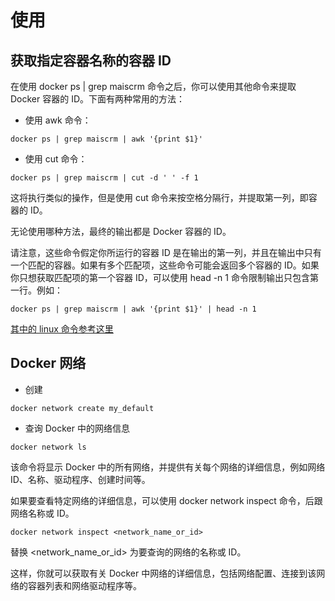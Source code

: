 # 使用

## 获取指定容器名称的容器 ID

在使用 docker ps | grep maiscrm 命令之后，你可以使用其他命令来提取 Docker 容器的 ID。下面有两种常用的方法：

- 使用 awk 命令：

```shell
docker ps | grep maiscrm | awk '{print $1}'
```

- 使用 cut 命令：

```shell
docker ps | grep maiscrm | cut -d ' ' -f 1
```

这将执行类似的操作，但是使用 cut 命令来按空格分隔行，并提取第一列，即容器的 ID。

无论使用哪种方法，最终的输出都是 Docker 容器的 ID。

请注意，这些命令假定你所运行的容器 ID 是在输出的第一列，并且在输出中只有一个匹配的容器。如果有多个匹配项，这些命令可能会返回多个容器的 ID。如果你只想获取匹配项的第一个容器 ID，可以使用 head -n 1 命令限制输出只包含第一行。例如：

```shell
docker ps | grep maiscrm | awk '{print $1}' | head -n 1
```

[其中的 linux 命令参考这里](/system/linux.md#awk)

## Docker 网络

- 创建

```shell
docker network create my_default
```

- 查询 Docker 中的网络信息

```shell
docker network ls
```

该命令将显示 Docker 中的所有网络，并提供有关每个网络的详细信息，例如网络 ID、名称、驱动程序、创建时间等。

如果要查看特定网络的详细信息，可以使用 docker network inspect 命令，后跟网络名称或 ID。

```shell
docker network inspect <network_name_or_id>
```

替换 <network_name_or_id> 为要查询的网络的名称或 ID。

这样，你就可以获取有关 Docker 中网络的详细信息，包括网络配置、连接到该网络的容器列表和网络驱动程序等。
